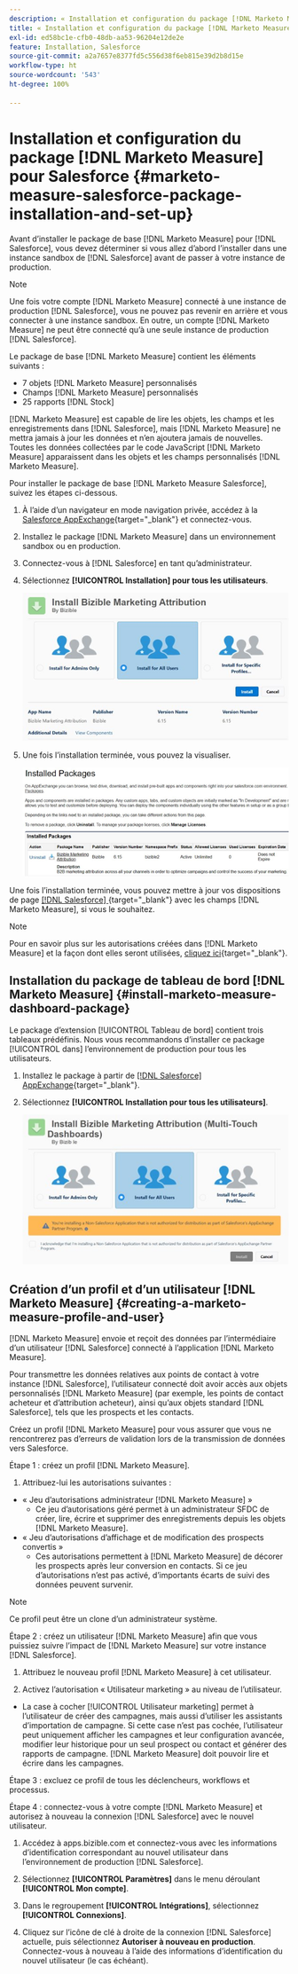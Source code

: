 ```yaml
---
description: « Installation et configuration du package [!DNL Marketo Measure] pour Salesforce - [!DNL Marketo Measure] - Documentation du produit »
title: « Installation et configuration du package [!DNL Marketo Measure] [!DNL Salesforce]  »
exl-id: ed58bc1e-cfb0-48db-aa53-96204e12de2e
feature: Installation, Salesforce
source-git-commit: a2a7657e8377fd5c556d38f6eb815e39d2b8d15e
workflow-type: ht
source-wordcount: '543'
ht-degree: 100%

---
```


# Installation et configuration du package [!DNL Marketo Measure] pour Salesforce {#marketo-measure-salesforce-package-installation-and-set-up}

Avant d’installer le package de base [!DNL Marketo Measure] pour [!DNL Salesforce], vous devez déterminer si vous allez d’abord l’installer dans une instance sandbox de [!DNL Salesforce] avant de passer à votre instance de production.

>[!NOTE]
>
>Une fois votre compte [!DNL Marketo Measure] connecté à une instance de production [!DNL Salesforce], vous ne pouvez pas revenir en arrière et vous connecter à une instance sandbox. En outre, un compte [!DNL Marketo Measure] ne peut être connecté qu’à une seule instance de production [!DNL Salesforce].

Le package de base [!DNL Marketo Measure] contient les éléments suivants :

* 7 objets [!DNL Marketo Measure] personnalisés
* Champs [!DNL Marketo Measure] personnalisés
* 25 rapports [!DNL Stock]

[!DNL Marketo Measure] est capable de lire les objets, les champs et les enregistrements dans [!DNL Salesforce], mais [!DNL Marketo Measure] ne mettra jamais à jour les données et n’en ajoutera jamais de nouvelles. Toutes les données collectées par le code JavaScript [!DNL Marketo Measure] apparaissent dans les objets et les champs personnalisés [!DNL Marketo Measure].

Pour installer le package de base [!DNL Marketo Measure Salesforce], suivez les étapes ci-dessous.

1. À l’aide d’un navigateur en mode navigation privée, accédez à la [Salesforce AppExchange](https://appexchange.salesforce.com/appxListingDetail?listingId=a0N3000000B3KLuEAN){target="_blank"} et connectez-vous.

1. Installez le package [!DNL Marketo Measure] dans un environnement sandbox ou en production.

1. Connectez-vous à [!DNL Salesforce] en tant qu’administrateur.

1. Sélectionnez **[!UICONTROL Installation] pour tous les utilisateurs**.

   ![](assets/marketo-measure-salesforce-package-installation-and-set-up-1.png)

1. Une fois l’installation terminée, vous pouvez la visualiser.

   ![](assets/marketo-measure-salesforce-package-installation-and-set-up-2.png)

Une fois l’installation terminée, vous pouvez mettre à jour vos dispositions de page [[!DNL Salesforce] ](/help/configuration-and-setup/marketo-measure-and-salesforce/page-layout-instructions.md){target="_blank"} avec les champs [!DNL Marketo Measure], si vous le souhaitez.

>[!NOTE]
>
>Pour en savoir plus sur les autorisations créées dans [!DNL Marketo Measure] et la façon dont elles seront utilisées, [cliquez ici](/help/configuration-and-setup/marketo-measure-and-salesforce/marketo-measure-permission-sets.md){target="_blank"}.

## Installation du package de tableau de bord [!DNL Marketo Measure] {#install-marketo-measure-dashboard-package}

Le package d’extension [!UICONTROL Tableau de bord] contient trois tableaux prédéfinis. Nous vous recommandons d’installer ce package [!UICONTROL dans] l’environnement de production pour tous les utilisateurs.

1. Installez le package à partir de [[!DNL Salesforce] AppExchange](https://login.salesforce.com/packaging/installPackage.apexp?p0=04t610000001jI6){target="_blank"}.

1. Sélectionnez **[!UICONTROL Installation pour tous les utilisateurs]**.

   ![](assets/marketo-measure-salesforce-package-installation-and-set-up-3.png)

## Création d’un profil et d’un utilisateur [!DNL Marketo Measure] {#creating-a-marketo-measure-profile-and-user}

[!DNL Marketo Measure] envoie et reçoit des données par l’intermédiaire d’un utilisateur [!DNL Salesforce] connecté à l’application [!DNL Marketo Measure].

Pour transmettre les données relatives aux points de contact à votre instance [!DNL Salesforce], l’utilisateur connecté doit avoir accès aux objets personnalisés [!DNL Marketo Measure] (par exemple, les points de contact acheteur et d’attribution acheteur), ainsi qu’aux objets standard [!DNL Salesforce], tels que les prospects et les contacts.

Créez un profil [!DNL Marketo Measure] pour vous assurer que vous ne rencontrerez pas d’erreurs de validation lors de la transmission de données vers Salesforce.

Étape 1 : créez un profil [!DNL Marketo Measure].

1. Attribuez-lui les autorisations suivantes :

* « Jeu d’autorisations administrateur [!DNL Marketo Measure] »
   * Ce jeu d’autorisations géré permet à un administrateur SFDC de créer, lire, écrire et supprimer des enregistrements depuis les objets [!DNL Marketo Measure].
* « Jeu d’autorisations d’affichage et de modification des prospects convertis »
   * Ces autorisations permettent à [!DNL Marketo Measure] de décorer les prospects après leur conversion en contacts. Si ce jeu d’autorisations n’est pas activé, d’importants écarts de suivi des données peuvent survenir.

>[!NOTE]
>
>Ce profil peut être un clone d’un administrateur système.

Étape 2 : créez un utilisateur [!DNL Marketo Measure] afin que vous puissiez suivre l’impact de [!DNL Marketo Measure] sur votre instance [!DNL Salesforce].

1. Attribuez le nouveau profil [!DNL Marketo Measure] à cet utilisateur.

1. Activez l’autorisation « Utilisateur marketing » au niveau de l’utilisateur.

* La case à cocher [!UICONTROL Utilisateur marketing] permet à l’utilisateur de créer des campagnes, mais aussi d’utiliser les assistants d’importation de campagne. Si cette case n’est pas cochée, l’utilisateur peut uniquement afficher les campagnes et leur configuration avancée, modifier leur historique pour un seul prospect ou contact et générer des rapports de campagne. [!DNL Marketo Measure] doit pouvoir lire et écrire dans les campagnes.

Étape 3 : excluez ce profil de tous les déclencheurs, workflows et processus.

Étape 4 : connectez-vous à votre compte [!DNL Marketo Measure] et autorisez à nouveau la connexion [!DNL Salesforce] avec le nouvel utilisateur.

1. Accédez à apps.bizible.com et connectez-vous avec les informations d’identification correspondant au nouvel utilisateur dans l’environnement de production [!DNL Salesforce].

1. Sélectionnez **[!UICONTROL Paramètres]** dans le menu déroulant **[!UICONTROL Mon compte]**.

1. Dans le regroupement **[!UICONTROL Intégrations]**, sélectionnez **[!UICONTROL Connexions]**.

1. Cliquez sur l’icône de clé à droite de la connexion [!DNL Salesforce] actuelle, puis sélectionnez **Autoriser à nouveau en production**. Connectez-vous à nouveau à l’aide des informations d’identification du nouvel utilisateur (le cas échéant).
